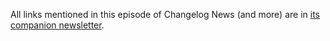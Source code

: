 All links mentioned in this episode of Changelog News (and more) are in [its companion newsletter](https://changelog.com/news/77/email).